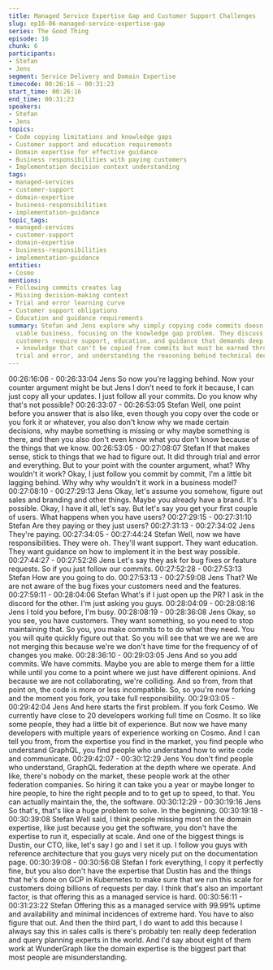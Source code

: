 ```yaml
---
title: Managed Service Expertise Gap and Customer Support Challenges
slug: ep16-06-managed-service-expertise-gap
series: The Good Thing
episode: 16
chunk: 6
participants:
- Stefan
- Jens
segment: Service Delivery and Domain Expertise
timecode: 00:26:16 – 00:31:23
start_time: 00:26:16
end_time: 00:31:23
speakers:
- Stefan
- Jens
topics:
- Code copying limitations and knowledge gaps
- Customer support and education requirements
- Domain expertise for effective guidance
- Business responsibilities with paying customers
- Implementation decision context understanding
tags:
- managed-services
- customer-support
- domain-expertise
- business-responsibilities
- implementation-guidance
topic_tags:
- managed-services
- customer-support
- domain-expertise
- business-responsibilities
- implementation-guidance
entities:
- Cosmo
mentions:
- Following commits creates lag
- Missing decision-making context
- Trial and error learning curve
- Customer support obligations
- Education and guidance requirements
summary: Stefan and Jens explore why simply copying code commits doesn't create a
  viable business, focusing on the knowledge gap problem. They discuss how paying
  customers require support, education, and guidance that demands deep domain expertise
  - knowledge that can't be copied from commits but must be earned through experience,
  trial and error, and understanding the reasoning behind technical decisions.
---
```


00:26:16:06 - 00:26:33:04
Jens
So now you're lagging behind. Now your counter argument might be but Jens I don't need to
fork it because, I can just copy all your updates. I just follow all your commits. Do you know why
that's not possible?
00:26:33:07 - 00:26:53:05
Stefan
Well, one point before you answer that is also like, even though you copy over the code or you
fork it or whatever, you also don't know why we made certain decisions, why maybe something
is missing or why maybe something is there, and then you also don't even know what you don't
know because of the things that we know.
00:26:53:05 - 00:27:08:07
Stefan
If that makes sense, stick to things that we had to figure out. It did through trial and error and
everything. But to your point with the counter argument, what? Why wouldn't it work? Okay, I
just follow you commit by commit, I'm a little bit lagging behind. Why why why wouldn't it work in
a business model?
00:27:08:10 - 00:27:29:13
Jens
Okay, let's assume you somehow, figure out sales and branding and other things. Maybe you
already have a brand. It's possible. Okay, I have it all, let's say. But let's say you get your first
couple of users. What happens when you have users?
00:27:29:15 - 00:27:31:10
Stefan
Are they paying or they just users?
00:27:31:13 - 00:27:34:02
Jens
They're paying.
00:27:34:05 - 00:27:44:24
Stefan
Well, now we have responsibilities. They were oh. They'll want support. They want education.
They want guidance on how to implement it in the best way possible.
00:27:44:27 - 00:27:52:26
Jens
Let's say they ask for bug fixes or feature requests. So if you just follow our commits.
00:27:52:28 - 00:27:53:13
Stefan
How are you going to do.
00:27:53:13 - 00:27:59:08
Jens
That? We are not aware of the bug fixes your customers need and the features.
00:27:59:11 - 00:28:04:06
Stefan
What's if I just open up the PR? I ask in the discord for the other. I'm just asking you guys.
00:28:04:09 - 00:28:08:16
Jens
I told you before, I'm busy.
00:28:08:19 - 00:28:36:08
Jens
Okay, so you see, you have customers. They want something, so you need to stop maintaining
that. So you, you make commits to to do what they need. You you will quite quickly figure out
that. So you will see that we we are we are not merging this because we're we don't have time
for the frequency of of changes you make.
00:28:36:10 - 00:29:03:05
Jens
And so you add commits. We have commits. Maybe you are able to merge them for a little while
until you come to a point where we just have different opinions. And because we are not
collaborating, we're colliding. And so from, from that point on, the code is more or less
incompatible. So, so you're now forking and the moment you fork, you take full responsibility.
00:29:03:05 - 00:29:42:04
Jens
And here starts the first problem. If you fork Cosmo. We currently have close to 20 developers
working full time on Cosmo. It so like some people, they had a little bit of experience. But now
we have many developers with multiple years of experience working on Cosmo. And I can tell
you from, from the expertise you find in the market, you find people who understand GraphQL,
you find people who understand how to write code and communicate.
00:29:42:07 - 00:30:12:29
Jens
You don't find people who understand, GraphQL federation at the depth where we operate. And
like, there's nobody on the market, these people work at the other federation companies. So
hiring it can take you a year or maybe longer to hire people, to hire the right people and to to get
up to speed, to that. You can actually maintain the, the, the software.
00:30:12:29 - 00:30:19:16
Jens
So that's, that's like a huge problem to solve. In the beginning.
00:30:19:18 - 00:30:39:08
Stefan
Well said, I think people missing most on the domain expertise, like just because you get the
software, you don't have the expertise to run it, especially at scale. And one of the biggest
things is Dustin, our CTO, like, let's say I go and I set it up. I follow you guys with reference
architecture that you guys very nicely put on the documentation page.
00:30:39:08 - 00:30:56:08
Stefan
I fork everything, I copy it perfectly fine, but you also don't have the expertise that Dustin has
and the things that he's done on GCP in Kubernetes to make sure that we run this scale for
customers doing billions of requests per day. I think that's also an important factor, is that
offering this as a managed service is hard.
00:30:56:11 - 00:31:23:22
Stefan
Offering this as a managed service with 99.99% uptime and availability and minimal incidences
of extreme hard. You have to also figure that out. And then the third part, I do want to add this
because I always say this in sales calls is there's probably ten really deep federation and query
planning experts in the world. And I'd say about eight of them work at WunderGraph like the
domain expertise is the biggest part that most people are misunderstanding.